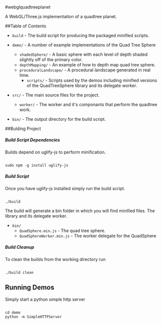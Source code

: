 #webglquadtreeplanet

A WebGL/Three.js implementaiton of a quadtree planet.

##Table of Contents

* `build`			              - The build script for producing the packaged minified scripts.

* `demo/`			              - A number of example implementations of the Quad Tree Sphere
  * `shadedSphere/`               - A basic sphere with each level of depth shaded slightly off of the primary color.
  * `depthMapping/`               - An example of how to depth map quad tree sphere.
  * `proceduralLandscape/`        - A procedural landscape generated in real time.
	* `scripts/`			      - Scripts used by the demos including minified versions of the QuadTreeSphere library and its delegate worker.
	
* `src/`                          - The main source files for the project.
  * `worker/`                     - The worker and it's componants that perform the quadtree work.

* `bin/`                          - The output directory for the build script.


##Bulding Project


##### Build Script Dependencies

Builds depend on uglify-js to perform minification.

```

sudo npm -g install uglify-js

```

##### Build Script

Once you have uglify-js installed simply run the build script.

```

./build

```

The build will generate a bin folder in which you will find minified files. The library and its delegate worker.

* `bin/`
	* `QuadSphere.min.js`          - The quad tree sphere.
	* `QuadSphereWorker.min.js`    - The worker delegate for the QuadSphere


##### Build Cleanup

To clean the builds from the working directory run

```

./build clean

```

## Running Demos

Simply start a python simple http server

```

cd demo
python -m SimpleHTTPServer

```
